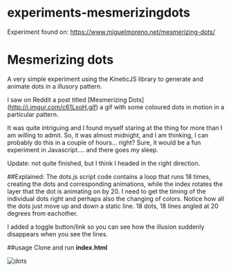 # experiments-mesmerizingdots
Experiment found on: https://www.miguelmoreno.net/mesmerizing-dots/

# Mesmerizing dots
A very simple experiment using the KineticJS library to generate and animate dots in a illusory pattern. 

I saw on Reddit a post titled [Mesmerizing Dots] (http://i.imgur.com/c61LxoH.gif) a gif with some coloured dots in motion in a particular pattern.

It was quite intriguing and I found myself staring at the thing for more than I am willing to admit.
So, it was almost midnight, and I am thinking, I can probably do this in a couple of hours… right? Sure, it would be a fun experiment in Javascript.... and there goes my sleep.

Update: not quite finished, but I think I headed in the right direction. 

##Explained: 
The dots.js script code contains a loop that runs 18 times, creating the dots and corresponding animations, while the index rotates the layer that the dot is animating on by 20. I need to get the timing of the individual dots right and perhaps also the changing of colors.
Notice how all the dots just move up and down a static line. 18 dots, 18 lines angled at 20 degrees from eachother. 

I added a toggle button/link so you can see how the illusion suddenly disappears when you see the lines.

##usage
Clone and run **index.html**

![dots](http://i.imgur.com/ogxOwfj.png)
